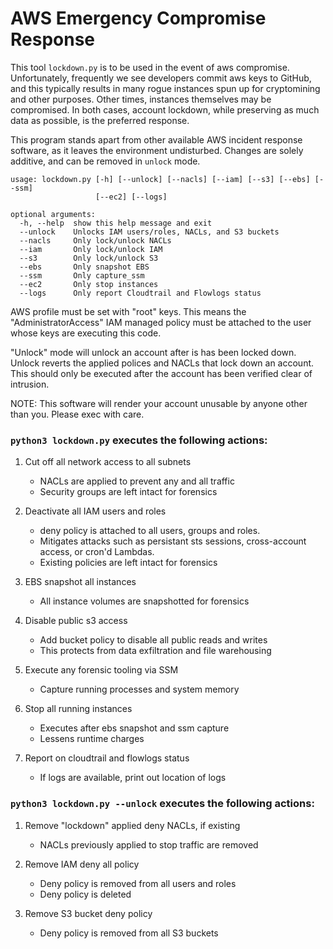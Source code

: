 # AWS Emergency Compromise Response

This tool `lockdown.py` is to be used in the event of aws compromise.  Unfortunately,
frequently we see developers commit aws keys to GitHub, and this typically results in many rogue
instances spun up for cryptomining and other purposes.  Other times, instances themselves may be
compromised. In both cases, account lockdown, while preserving as much data as possible, is the
preferred response.

This program stands apart from other available AWS incident response software, as it leaves the
environment undisturbed.  Changes are solely additive, and can be removed in `unlock` mode.


```
usage: lockdown.py [-h] [--unlock] [--nacls] [--iam] [--s3] [--ebs] [--ssm]
                   [--ec2] [--logs]

optional arguments:
  -h, --help  show this help message and exit
  --unlock    Unlocks IAM users/roles, NACLs, and S3 buckets
  --nacls     Only lock/unlock NACLs
  --iam       Only lock/unlock IAM
  --s3        Only lock/unlock S3
  --ebs       Only snapshot EBS
  --ssm       Only capture_ssm
  --ec2       Only stop instances
  --logs      Only report Cloudtrail and Flowlogs status
```


AWS profile must be set with "root" keys.  This means the "AdministratorAccess" IAM managed
policy must be attached to the user whose keys are executing this code.


"Unlock" mode will unlock an account after is has been locked down.  Unlock reverts the
applied polices and NACLs that lock down an account.  This should only be executed after
the account has been verified clear of intrusion.


NOTE: This software will render your account unusable by anyone other than you. Please exec with care.


### `python3 lockdown.py` executes the following actions:


1. Cut off all network access to all subnets
   * NACLs are applied to prevent any and all traffic
   * Security groups are left intact for forensics
  

2. Deactivate all IAM users and roles
   * deny policy is attached to all users, groups and roles.
   * Mitigates attacks such as persistant sts sessions, cross-account access, or cron'd Lambdas.
   * Existing policies are left intact for forensics


3. EBS snapshot all instances
   * All instance volumes are snapshotted for forensics


4. Disable public s3 access
   * Add bucket policy to disable all public reads and writes
   * This protects from data exfiltration and file warehousing


5. Execute any forensic tooling via SSM
   * Capture running processes and system memory


6. Stop all running instances
   * Executes after ebs snapshot and ssm capture
   * Lessens runtime charges


7. Report on cloudtrail and flowlogs status
   * If logs are available, print out location of logs




### `python3 lockdown.py --unlock` executes the following actions:


1. Remove "lockdown" applied deny NACLs, if existing
   * NACLs previously applied to stop traffic are removed


2. Remove IAM deny all policy
   * Deny policy is removed from all users and roles
   * Deny policy is deleted


3. Remove S3 bucket deny policy
   * Deny policy is removed from all S3 buckets
